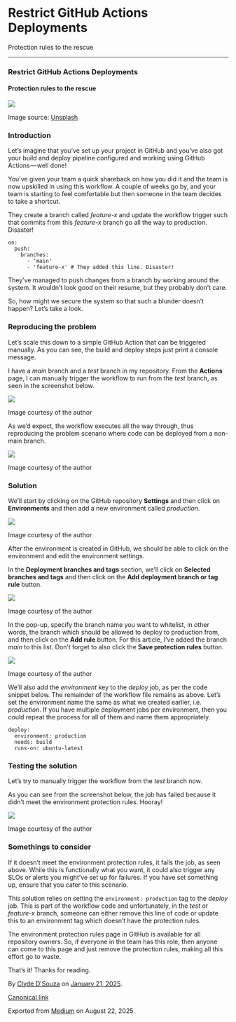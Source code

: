 # Restrict GitHub Actions Deployments

Protection rules to the rescue

***

### Restrict GitHub Actions Deployments

#### Protection rules to the rescue

![](https://cdn-images-1.medium.com/max/800/1*Wlj3uCHSNK3zpRhbfZ_dag.jpeg)

Image source: [Unsplash](https://unsplash.com/photos/macro-shot-of-stainless-steel-padlock-pZld9PiPDno)

### Introduction

Let’s imagine that you’ve set up your project in GitHub and you’ve also got your build and deploy pipeline configured and working using GitHub Actions — well done!

You’ve given your team a quick shareback on how you did it and the team is now upskilled in using this workflow. A couple of weeks go by, and your team is starting to feel comfortable but then someone in the team decides to take a shortcut.

They create a branch called *feature-x* and update the workflow trigger such that commits from this *feature-x* branch go all the way to production. Disaster!

```
on:
  push:
    branches:
      - 'main'
      - 'feature-x' # They added this line. Disaster!
```

They’ve managed to push changes from a branch by working around the system. It wouldn’t look good on their resume, but they probably don’t care.

So, how might we secure the system so that such a blunder doesn’t happen? Let’s take a look.

### Reproducing the problem

Let’s scale this down to a simple GitHub Action that can be triggered manually. As you can see, the build and deploy steps just print a console message.

I have a *main* branch and a *test* branch in my repository. From the **Actions** page, I can manually trigger the workflow to run from the *test* branch, as seen in the screenshot below.

![](https://cdn-images-1.medium.com/max/800/1*-yQpVSdXwpy6vukEAFg62g.png)

Image courtesy of the author

As we’d expect, the workflow executes all the way through, thus reproducing the problem scenario where code can be deployed from a non-main branch.

![](https://cdn-images-1.medium.com/max/800/1*iPd8jKL-8yj388kETKKzAg.png)

Image courtesy of the author

### Solution

We’ll start by clicking on the GitHub repository **Settings** and then click on **Environments** and then add a new environment called *production*.

![](https://cdn-images-1.medium.com/max/800/1*XZJI7Wv6iPGuDrmiWWYZtg.png)

Image courtesy of the author

After the environment is created in GitHub, we should be able to click on the environment and edit the environment settings.

In the **Deployment branches and tags** section, we’ll click on **Selected branches and tags** and then click on the **Add deployment branch or tag rule** button.

![](https://cdn-images-1.medium.com/max/800/1*PA2FdXOWdjutxNHLumX0-w.png)

Image courtesy of the author

In the pop-up, specify the branch name you want to whitelist, in other words, the branch which should be allowed to deploy to production from, and then click on the **Add rule** button. For this article, I’ve added the branch *main* to this list. Don’t forget to also click the **Save protection rules** button.

![](https://cdn-images-1.medium.com/max/800/1*MLFHxNJ4v1rjm5u0Oz1cOA.png)

Image courtesy of the author

We’ll also add the *environment* key to the *deploy* job, as per the code snippet below. The remainder of the workflow file remains as above. Let’s set the environment name the same as what we created earlier, i.e. *production*. If you have multiple deployment jobs per environment, then you could repeat the process for all of them and name them appropriately.

```
deploy:
  environment: production
  needs: build
  runs-on: ubuntu-latest
```

### Testing the solution

Let’s try to manually trigger the workflow from the *test* branch now.

As you can see from the screenshot below, the job has failed because it didn’t meet the environment protection rules. Hooray!

![](https://cdn-images-1.medium.com/max/800/1*7SyHSAMXNDCl83B2_sNHgQ.png)

Image courtesy of the author

### Somethings to consider

If it doesn’t meet the environment protection rules, it fails the job, as seen above. While this is functionally what you want, it could also trigger any SLOs or alerts you might’ve set up for failures. If you have set something up, ensure that you cater to this scenario.

This solution relies on setting the `environment: production` tag to the *deploy* job. This is part of the workflow code and unfortunately, in the *test* or *feature-x* branch, someone can either remove this line of code or update this to an environment tag which doesn’t have the protection rules.

The environment protection rules page in GitHub is available for all repository owners. So, if everyone in the team has this role, then anyone can come to this page and just remove the protection rules, making all this effort go to waste.

That’s it! Thanks for reading.

By [Clyde D'Souza](https://medium.com/@clydedz) on [January 21, 2025](https://medium.com/p/2334b593ed42).

[Canonical link](https://medium.com/@clydedz/restrict-github-actions-deployments-2334b593ed42)

Exported from [Medium](https://medium.com) on August 22, 2025.
